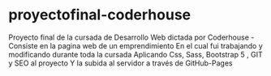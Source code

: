 # proyectofinal-coderhouse
Proyecto final de la cursada de Desarrollo Web dictada por Coderhouse - Consiste en la pagina web de un emprendimiento 
En el cual fui trabajando y modificando durante toda la cursada
Aplicando Css, Sass, Bootstrap 5 , GIT y SEO al proyecto 
Y la subida al servidor a través de GitHub-Pages
